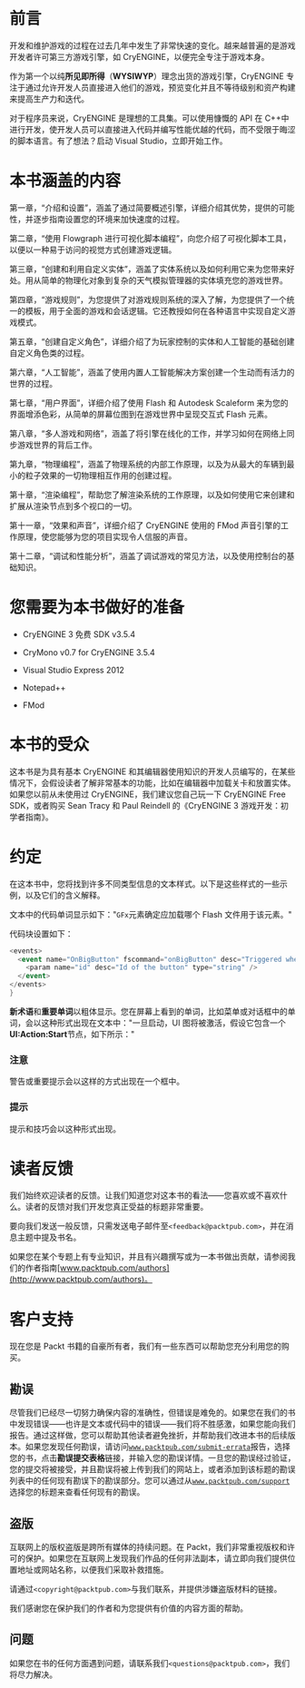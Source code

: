 # 前言

开发和维护游戏的过程在过去几年中发生了非常快速的变化。越来越普遍的是游戏开发者许可第三方游戏引擎，如 CryENGINE，以便完全专注于游戏本身。

作为第一个以纯**所见即所得**（**WYSIWYP**）理念出货的游戏引擎，CryENGINE 专注于通过允许开发人员直接进入他们的游戏，预览变化并且不等待级别和资产构建来提高生产力和迭代。

对于程序员来说，CryENGINE 是理想的工具集。可以使用慷慨的 API 在 C++中进行开发，使开发人员可以直接进入代码并编写性能优越的代码，而不受限于晦涩的脚本语言。有了想法？启动 Visual Studio，立即开始工作。

# 本书涵盖的内容

第一章，“介绍和设置”，涵盖了通过简要概述引擎，详细介绍其优势，提供的可能性，并逐步指南设置您的环境来加快速度的过程。

第二章，“使用 Flowgraph 进行可视化脚本编程”，向您介绍了可视化脚本工具，以便以一种易于访问的视觉方式创建游戏逻辑。

第三章，“创建和利用自定义实体”，涵盖了实体系统以及如何利用它来为您带来好处。用从简单的物理化对象到复杂的天气模拟管理器的实体填充您的游戏世界。

第四章，“游戏规则”，为您提供了对游戏规则系统的深入了解，为您提供了一个统一的模板，用于全面的游戏和会话逻辑。它还教授如何在各种语言中实现自定义游戏模式。

第五章，“创建自定义角色”，详细介绍了为玩家控制的实体和人工智能的基础创建自定义角色类的过程。

第六章，“人工智能”，涵盖了使用内置人工智能解决方案创建一个生动而有活力的世界的过程。

第七章，“用户界面”，详细介绍了使用 Flash 和 Autodesk Scaleform 来为您的界面增添色彩，从简单的屏幕位图到在游戏世界中呈现交互式 Flash 元素。

第八章，“多人游戏和网络”，涵盖了将引擎在线化的工作，并学习如何在网络上同步游戏世界的背后工作。

第九章，“物理编程”，涵盖了物理系统的内部工作原理，以及为从最大的车辆到最小的粒子效果的一切物理相互作用的创建过程。

第十章，“渲染编程”，帮助您了解渲染系统的工作原理，以及如何使用它来创建和扩展从渲染节点到多个视口的一切。

第十一章，“效果和声音”，详细介绍了 CryENGINE 使用的 FMod 声音引擎的工作原理，使您能够为您的项目实现令人信服的声音。

第十二章，“调试和性能分析”，涵盖了调试游戏的常见方法，以及使用控制台的基础知识。

# 您需要为本书做好的准备

+   CryENGINE 3 免费 SDK v3.5.4

+   CryMono v0.7 for CryENGINE 3.5.4

+   Visual Studio Express 2012

+   Notepad++

+   FMod

# 本书的受众

这本书是为具有基本 CryENGINE 和其编辑器使用知识的开发人员编写的，在某些情况下，会假设读者了解非常基本的功能，比如在编辑器中加载关卡和放置实体。如果您以前从未使用过 CryENGINE，我们建议您自己玩一下 CryENGINE Free SDK，或者购买 Sean Tracy 和 Paul Reindell 的《CryENGINE 3 游戏开发：初学者指南》。

# 约定

在这本书中，您将找到许多不同类型信息的文本样式。以下是这些样式的一些示例，以及它们的含义解释。

文本中的代码单词显示如下："`GFx`元素确定应加载哪个 Flash 文件用于该元素。"

代码块设置如下：

```cs
<events>
  <event name="OnBigButton" fscommand="onBigButton" desc="Triggered when a big button is pressed">    
    <param name="id" desc="Id of the button" type="string" />
  </event>
</events>
}
```

**新术语**和**重要单词**以粗体显示。您在屏幕上看到的单词，比如菜单或对话框中的单词，会以这种形式出现在文本中："一旦启动，UI 图将被激活，假设它包含一个**UI:Action:Start**节点，如下所示："

### 注意

警告或重要提示会以这样的方式出现在一个框中。

### 提示

提示和技巧会以这种形式出现。

# 读者反馈

我们始终欢迎读者的反馈。让我们知道您对这本书的看法——您喜欢或不喜欢什么。读者的反馈对我们开发您真正受益的标题非常重要。

要向我们发送一般反馈，只需发送电子邮件至`<feedback@packtpub.com>`，并在消息主题中提及书名。

如果您在某个专题上有专业知识，并且有兴趣撰写或为一本书做出贡献，请参阅我们的作者指南[www.packtpub.com/authors](http://www.packtpub.com/authors)。

# 客户支持

现在您是 Packt 书籍的自豪所有者，我们有一些东西可以帮助您充分利用您的购买。

## 勘误

尽管我们已经尽一切努力确保内容的准确性，但错误是难免的。如果您在我们的书中发现错误——也许是文本或代码中的错误——我们将不胜感激，如果您能向我们报告。通过这样做，您可以帮助其他读者避免挫折，并帮助我们改进本书的后续版本。如果您发现任何勘误，请访问[`www.packtpub.com/submit-errata`](http://www.packtpub.com/submit-errata)报告，选择您的书，点击**勘误提交表格**链接，并输入您的勘误详情。一旦您的勘误经过验证，您的提交将被接受，并且勘误将被上传到我们的网站上，或者添加到该标题的勘误列表中的任何现有勘误下的勘误部分。您可以通过从[`www.packtpub.com/support`](http://www.packtpub.com/support)选择您的标题来查看任何现有的勘误。

## 盗版

互联网上的版权盗版是跨所有媒体的持续问题。在 Packt，我们非常重视版权和许可的保护。如果您在互联网上发现我们作品的任何非法副本，请立即向我们提供位置地址或网站名称，以便我们采取补救措施。

请通过`<copyright@packtpub.com>`与我们联系，并提供涉嫌盗版材料的链接。

我们感谢您在保护我们的作者和为您提供有价值的内容方面的帮助。

## 问题

如果您在书的任何方面遇到问题，请联系我们`<questions@packtpub.com>`，我们将尽力解决。
